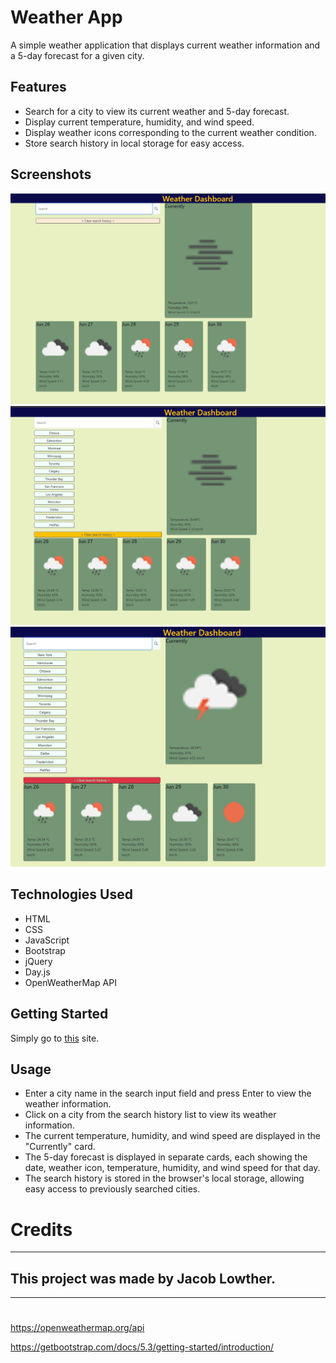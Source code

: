 # Weather App

A simple weather application that displays current weather information and a 5-day forecast for a given city.

## Features

- Search for a city to view its current weather and 5-day forecast.
- Display current temperature, humidity, and wind speed.
- Display weather icons corresponding to the current weather condition.
- Store search history in local storage for easy access.

## Screenshots
![Weather App Screenshot 1](assets/images/screenshot1.png)
![Weather App Screenshot 2](assets/images/screenshot2.png)
![Weather App Screenshot 3](assets/images/screenshot3.png)

## Technologies Used

- HTML
- CSS
- JavaScript
- Bootstrap
- jQuery
- Day.js
- OpenWeatherMap API

## Getting Started

Simply go to [this](https://YggdrasilJL.github.io/weather-app/) site.

## Usage

- Enter a city name in the search input field and press Enter to view the weather information.
- Click on a city from the search history list to view its weather information.
- The current temperature, humidity, and wind speed are displayed in the "Currently" card.
- The 5-day forecast is displayed in separate cards, each showing the date, weather icon, temperature, humidity, and wind speed for that day.
- The search history is stored in the browser's local storage, allowing easy access to previously searched cities.

# Credits
---
## This project was made by Jacob Lowther.
   
  ---
 #
https://openweathermap.org/api

https://getbootstrap.com/docs/5.3/getting-started/introduction/
